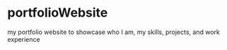 # portfolioWebsite
my portfolio website to showcase who I am, my skills, projects, and work experience
